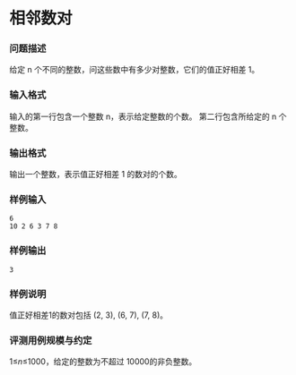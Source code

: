 # 相邻数对



### 问题描述

给定 n 个不同的整数，问这些数中有多少对整数，它们的值正好相差 1。



### 输入格式

输入的第一行包含一个整数 n，表示给定整数的个数。
第二行包含所给定的 n 个整数。



### 输出格式

输出一个整数，表示值正好相差 1 的数对的个数。



### 样例输入

```
6
10 2 6 3 7 8
```



### 样例输出

```
3
```



### 样例说明

值正好相差1的数对包括 (2, 3), (6, 7), (7, 8)。



### 评测用例规模与约定

1≤*n*≤1000，给定的整数为不超过 10000的非负整数。